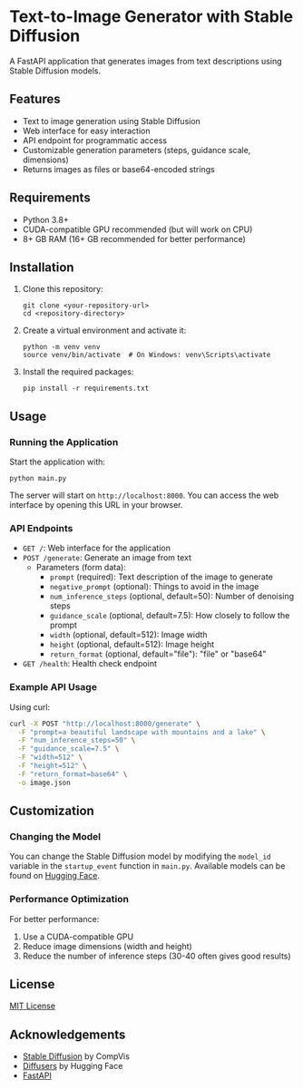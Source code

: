 # Text-to-Image Generator with Stable Diffusion

A FastAPI application that generates images from text descriptions using Stable Diffusion models.

## Features

- Text to image generation using Stable Diffusion
- Web interface for easy interaction
- API endpoint for programmatic access
- Customizable generation parameters (steps, guidance scale, dimensions)
- Returns images as files or base64-encoded strings

## Requirements

- Python 3.8+
- CUDA-compatible GPU recommended (but will work on CPU)
- 8+ GB RAM (16+ GB recommended for better performance)

## Installation

1. Clone this repository:
   ```
   git clone <your-repository-url>
   cd <repository-directory>
   ```

2. Create a virtual environment and activate it:
   ```
   python -m venv venv
   source venv/bin/activate  # On Windows: venv\Scripts\activate
   ```

3. Install the required packages:
   ```
   pip install -r requirements.txt
   ```

## Usage

### Running the Application

Start the application with:

```
python main.py
```

The server will start on `http://localhost:8000`. You can access the web interface by opening this URL in your browser.

### API Endpoints

- `GET /`: Web interface for the application
- `POST /generate`: Generate an image from text
  - Parameters (form data):
    - `prompt` (required): Text description of the image to generate
    - `negative_prompt` (optional): Things to avoid in the image
    - `num_inference_steps` (optional, default=50): Number of denoising steps
    - `guidance_scale` (optional, default=7.5): How closely to follow the prompt
    - `width` (optional, default=512): Image width
    - `height` (optional, default=512): Image height
    - `return_format` (optional, default="file"): "file" or "base64"
- `GET /health`: Health check endpoint

### Example API Usage

Using curl:

```bash
curl -X POST "http://localhost:8000/generate" \
  -F "prompt=a beautiful landscape with mountains and a lake" \
  -F "num_inference_steps=50" \
  -F "guidance_scale=7.5" \
  -F "width=512" \
  -F "height=512" \
  -F "return_format=base64" \
  -o image.json
```

## Customization

### Changing the Model

You can change the Stable Diffusion model by modifying the `model_id` variable in the `startup_event` function in `main.py`. Available models can be found on [Hugging Face](https://huggingface.co/models?pipeline_tag=text-to-image).

### Performance Optimization

For better performance:

1. Use a CUDA-compatible GPU
2. Reduce image dimensions (width and height)
3. Reduce the number of inference steps (30-40 often gives good results)

## License

[MIT License](LICENSE)

## Acknowledgements

- [Stable Diffusion](https://github.com/CompVis/stable-diffusion) by CompVis
- [Diffusers](https://github.com/huggingface/diffusers) by Hugging Face
- [FastAPI](https://fastapi.tiangolo.com/) 
